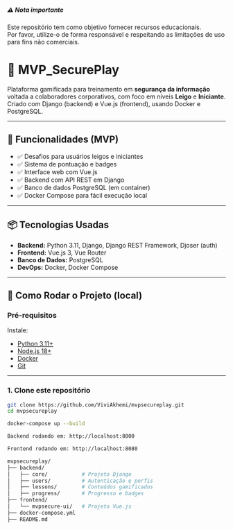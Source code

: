 ##### ⚠️ Nota importante

Este repositório tem como objetivo fornecer recursos educacionais.  
Por favor, utilize-o de forma responsável e respeitando as limitações de uso para fins não comerciais.


# 🔐 MVP_SecurePlay

Plataforma gamificada para treinamento em **segurança da informação** voltada a colaboradores corporativos, com foco em níveis **Leigo** e **Iniciante**. Criado com Django (backend) e Vue.js (frontend), usando Docker e PostgreSQL.

---

## 🚀 Funcionalidades (MVP)

- ✅ Desafios para usuários leigos e iniciantes
- ✅ Sistema de pontuação e badges
- ✅ Interface web com Vue.js
- ✅ Backend com API REST em Django
- ✅ Banco de dados PostgreSQL (em container)
- ✅ Docker Compose para fácil execução local

---

## 📦 Tecnologias Usadas

- **Backend:** Python 3.11, Django, Django REST Framework, Djoser (auth)
- **Frontend:** Vue.js 3, Vue Router
- **Banco de Dados:** PostgreSQL
- **DevOps:** Docker, Docker Compose

---

## 🧰 Como Rodar o Projeto (local)

### Pré-requisitos

Instale:
- [Python 3.11+](https://www.python.org/)
- [Node.js 18+](https://nodejs.org/)
- [Docker](https://www.docker.com/)
- [Git](https://git-scm.com/)

---

### 1. Clone este repositório

```bash
git clone https://github.com/ViviAkhemi/mvpsecureplay.git
cd mvpsecureplay

docker-compose up --build

Backend rodando em: http://localhost:8000

Frontend rodando em: http://localhost:8080

mvpsecureplay/
├── backend/
│   ├── core/           # Projeto Django
│   ├── users/          # Autenticação e perfis
│   ├── lessons/        # Conteúdos gamificados
│   ├── progress/       # Progresso e badges
├── frontend/
│   └── mvpsecure-ui/   # Projeto Vue.js
├── docker-compose.yml
├── README.md


